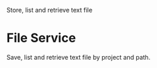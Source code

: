 Store, list and retrieve text file

# File Service

Save, list and retrieve text file by project and path.
